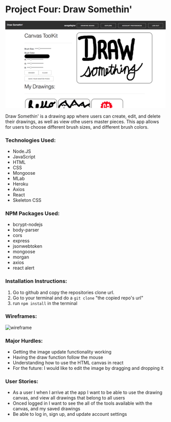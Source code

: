 # Project Four: Draw Somethin'
![Draw Something](draw-something.png)

Draw Somethin' is a drawing app where users can create, edit, and delete their drawings, as well as view othe users master pieces. This app allows for users to choose different brush sizes, and different brush colors. 

### Technologies Used: 
- Node.JS
- JavaScript
- HTML
- CSS
- Mongoose
- MLab
- Heroku
- Axios
- React
- Skeleton CSS

### NPM Packages Used: 
- bcrypt-nodejs
- body-parser
- cors
- express
- jsonwebtoken
- mongoose
- morgan
- axios
- react alert

### Installation Instructions: 
1. Go to github and copy the repositories clone url.
2. Go to your terminal and do a ``git clone`` "the copied repo's url"
3. run ``npm install`` in the terminal

### Wireframes:
![wireframe](https://www.gliffy.com/go/share/image/sju11olcoew8agdns0sn.png?utm_medium=live-embed&utm_source=custom)

### Major Hurdles:
- Getting the image update functionality working
- Having the draw function follow the mouse
- Understanding how to use the HTML canvas in react
- For the future: I would like to edit the image by dragging and dropping it

### User Stories: 
- As a user I when I arrive at the app I want to be able to use the drawing canvas, and view all drawings that belong to all users
- Onced logged in I want to see the all of the tools available with the canvas, and my saved drawings
- Be able to log in, sign up, and update account settings